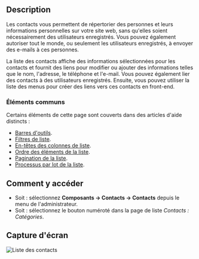 <!-- Filename: Help4.x:Contacts / Display title: Contacts -->

## Description

Les contacts vous permettent de répertorier des personnes et leurs informations personnelles sur votre site web, sans qu'elles soient nécessairement des utilisateurs enregistrés. Vous pouvez également autoriser tout le monde, ou seulement les utilisateurs enregistrés, à envoyer des e-mails à ces personnes.

La liste des contacts affiche des informations sélectionnées pour les contacts et fournit des liens pour modifier ou ajouter des informations telles que le nom, l'adresse, le téléphone et l'e-mail. Vous pouvez également lier des contacts à des utilisateurs enregistrés. Ensuite, vous pouvez utiliser la liste des menus pour créer des liens vers ces contacts en front-end.

### Éléments communs

Certains éléments de cette page sont couverts dans des articles d'aide distincts :

* [Barres d'outils](jdocmanual?article=help/common-elements/toolbars).
* [Filtres de liste](jdocmanual?article=help/common-elements/list-filters).
* [En-têtes des colonnes de liste](jdocmanual?article=help/common-elements/list-column-headers).
* [Ordre des éléments de la liste](jdocmanual?article=help/common-elements/list-ordering).
* [Pagination de la liste](jdocmanual?article=help/common-elements/list-pagination).
* [Processus par lot de la liste](jdocmanual?article=help/common-elements/list-batch-process).

## Comment y accéder

- Soit : sélectionnez **Composants → Contacts → Contacts** depuis le menu de l'administrateur.
- Soit : sélectionnez le bouton numéroté dans la page de liste *Contacts : Catégories*.

## Capture d'écran

![Liste des contacts](../../../fr/images/contacts/contacts-list.png)
